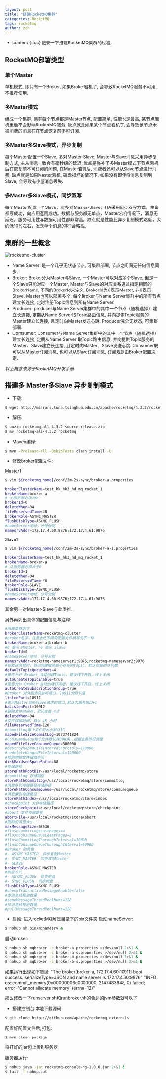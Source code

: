 ```yaml
---
layout: post
title: "搭建RocketMQ集群"
categories: RocketMQ
tags: rocketmq
author: zch
---
```


* content
{:toc}
记录一下搭建RocketMQ集群的过程.











## RocketMQ部署类型

### 单个Master

单机模式, 即只有一个Broker, 如果Broker宕机了, 会导致RocketMQ服务不可用, 不推荐使用.



### 多Master模式

组成一个集群, 集群每个节点都是Master节点, 配置简单, 性能也是最高, 某节点宕机重启不会影响RocketMQ服务, 缺点就是如果某个节点宕机了, 会导致该节点未被消费的消息在在节点恢复前不可订阅.



### 多Master多Slave模式，异步复制

每个Master配置一个Slave, 多对Master-Slave, Master与Slave消息采用异步复制方式, 主从消息一致会有毫秒级的延迟. 优点是弥补了多Master模式下节点宕机后在恢复前不可订阅的问题, 在Master宕机后, 消费者还可以从Slave节点进行消费, 缺点就是如果Master宕机, 磁盘损坏的情况下, 如果没有即使将消息复制到Slave, 会导致有少量消息丢失.



### 多Master多Slave模式，同步双写

每个Master配置一个Slave，有多对Master-Slave，HA采用同步双写方式，主备都写成功，向应用返回成功。数据与服务都无单点，Master宕机情况下，消息无延迟，服务可用性与数据可用性都非常高。缺点就是性能比异步复制模式略低，大约低10%左右，发送单个消息的RT会略高。





## 集群的一些概念

![rocketmq-cluster](https://raw.githubusercontent.com/objcoding/objcoding.github.io/master/images/rocketmq_cluster.png)

- Name Server: 是一个几乎无状态节点, 可集群部署, 节点之间间无任何信息同步. 
- Broker:  Broker分为Master与Slave, 一个Master可以对应多个Slave, 但是一个Slave只能对应一个Master, Master与Slave的对应关系通过指定相同的BrokerName, 不同的BrokerId来定义, BrokerId为0表示Master, 非0表示Slave. Master也可以部署多个. 每个Broker与Name Server集群中的所有节点建立长连接, 定时注册Topic信息到所有Name Server. 
- Producer: producer与Name Server集群中的其中一个节点（随机选择）建立长连接, 定期从Name Server取Topic路由信息, 并向提供Topic服务的Master建立长连接, 且定时向Master发送心跳. Producer完全无状态, 可集群部署.
- Comsumer: Consumer与Name Server集群中的其中一个节点（随机选择）建立长连接, 定期从Name Server 取Topic路由信息, 并向提供Topic服务的Master、Slave建立长连接, 且定时向Master、Slave发送心跳. Consumer既可以从Master订阅消息, 也可以从Slave订阅消息, 订阅规则由Broker配置决定. 

*以上概念来源于RocketMQ开发手册*



## 搭建多 Master多Slave 异步复制模式

- 下载:

```bash
$ wget http://mirrors.tuna.tsinghua.edu.cn/apache/rocketmq/4.3.2/rocketmq-all-4.3.2-source-release.zip
```

- 解压:

```bash
$ unzip rocketmq-all-4.3.2-source-release.zip
$ mv rocketmq-all-4.3.2 rocketmq 
```

- Maven编译:

```bash
$ mvn -Prelease-all -DskipTests clean install -U
```

- 修改broker配置文件:


Master1

```bash
$ vim ${rocketmq_home}/conf/2m-2s-sync/broker-a.properties

brokerClusterName=test_hk_hk3_hd_mq_rocket_1
brokerName=broker-a
# 主服务器必须为0
brokerId=0
deleteWhen=04
fileReservedTime=48
brokerRole=ASYNC_MASTER
flushDiskType=ASYNC_FLUSH
#nameServer地址，分号分割
namesrvAddr=172.17.4.60:9876;172.17.4.61:9876
```

Slave1
```bash
$ vim ${rocketmq_home}/conf/2m-2s-sync/broker-a-s.properties

brokerClusterName=test_hk_hk3_hd_mq_rocket_1
brokerName=broker-a
# 从服务器必须大于0
brokerId=1
deleteWhen=04
fileReservedTime=48
brokerRole=SLAVE
flushDiskType=ASYNC_FLUSH
#nameServer地址，分号分割
namesrvAddr=172.17.4.60:9876;172.17.4.61:9876
```
其余另一对Master-Slave与此类推.



另外再列出具体的配置信息与注释: 
```bash
#所属集群名字
brokerClusterName=rocketmq-cluster
#broker名字，注意此处不同的配置文件填写的不一样
brokerName=broker-a|broker-b
#0 表示 Master，>0 表示 Slave
brokerId=0
#nameServer地址，分号分割
namesrvAddr=rocketmq-nameserver1:9876;rocketmq-nameserver2:9876
#在发送消息时，自动创建服务器不存在的topic，默认创建的队列数
defaultTopicQueueNums=4
#是否允许 Broker 自动创建Topic，建议线下开启，线上关闭
autoCreateTopicEnable=true
#是否允许 Broker 自动创建订阅组，建议线下开启，线上关闭
autoCreateSubscriptionGroup=true
#Broker 对外服务的监听端口，10911为默认值
listenPort=10911
#表示Master监听Slave请求的端口,默认为服务端口+1
haListenPort=10912
#删除文件时间点，默认凌晨 4点
deleteWhen=04
#文件保留时间，默认 48 小时
fileReservedTime=120
#commitLog每个文件的大小默认1G
mapedFileSizeCommitLog=1073741824
#ConsumeQueue每个文件默认存30W条，根据业务情况调整
mapedFileSizeConsumeQueue=300000
#destroyMapedFileIntervalForcibly=120000
#redeleteHangedFileInterval=120000
#检测物理文件磁盘空间
diskMaxUsedSpaceRatio=88
#存储路径
storePathRootDir=/usr/local/rocketmq/store
#commitLog 存储路径
storePathCommitLog=/usr/local/rocketmq/store/commitlog
#消费队列存储路径存储路径
storePathConsumeQueue=/usr/local/rocketmq/store/consumequeue
#消息索引存储路径
storePathIndex=/usr/local/rocketmq/store/index
#checkpoint 文件存储路径
storeCheckpoint=/usr/local/rocketmq/store/checkpoint
#abort 文件存储路径
abortFile=/usr/local/rocketmq/store/abort
#限制的消息大小
maxMessageSize=65536
#flushCommitLogLeastPages=4
#flushConsumeQueueLeastPages=2
#flushCommitLogThoroughInterval=10000
#flushConsumeQueueThoroughInterval=60000
#Broker 的角色
#- ASYNC_MASTER  异步复制Master
#- SYNC_MASTER  同步双写Master
#- SLAVE
brokerRole=ASYNC_MASTER
#刷盘方式
#- ASYNC_FLUSH  异步刷盘
#- SYNC_FLUSH  同步刷盘
flushDiskType=ASYNC_FLUSH
#checkTransactionMessageEnable=false
#发消息线程池数量
#sendMessageThreadPoolNums=128
#拉消息线程池数量
#pullMessageThreadPoolNums=128
```



- 启动:
进入rocketMQ解压目录下的bin文件夹
启动nameServer:
```bash
$ nohup sh bin/mqnamesrv &
```
启动broker:
```bash
$ nohup sh mqbroker -c broker-a.properties >/dev/null 2>&1 &
$ nohup sh mqbroker -c broker-a-s.properties >/dev/null 2>&1 &
$ nohup sh mqbroker -c broker-b.properties >/dev/null 2>&1 &
$ nohup sh mqbroker -c broker-b-s.properties >/dev/null 2>&1 &
```
如果运行出现如下错误:
"The broker[broker-a, 172.17.4.60:10911] boot success. serializeType=JSON and name server is 172.17.4.60:9876"
"INFO: os::commit_memory(0x00000006c0000000, 2147483648, 0) failed; error='Cannot allocate memory' (errno=12)"

那么修改一下runserver.sh和runbroker.sh的合适的jvm参数就可以了


- 搭建控制台
本地下载源码:
```bash
$ git clone https://github.com/apache/rocketmq-externals
```
配置好配置文件后, 打包:
```bash
$ mvn clean package
```
将打好的jar包上传到服务器

服务器运行:
```bash
$ nohup java -jar rocketmq-console-ng-1.0.0.jar 2>&1 &
$ tail -f nohup.out
```














